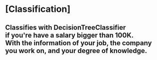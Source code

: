 # [Classification]
## Classifies with DecisionTreeClassifier<br>if you're have a salary bigger than 100K.<br>With the information of your job, the company<br>you work on, and your degree of knowledge.
